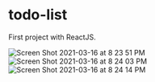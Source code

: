 # todo-list
First project with ReactJS. 

![Screen Shot 2021-03-16 at 8 23 51 PM](https://user-images.githubusercontent.com/56085084/111396515-9d2aa980-8695-11eb-9d61-9eb686245566.png)
![Screen Shot 2021-03-16 at 8 24 03 PM](https://user-images.githubusercontent.com/56085084/111396518-9ef46d00-8695-11eb-8c88-502911c6f3f6.png)
![Screen Shot 2021-03-16 at 8 24 14 PM](https://user-images.githubusercontent.com/56085084/111396523-a0be3080-8695-11eb-879d-7f970af1c738.png)
